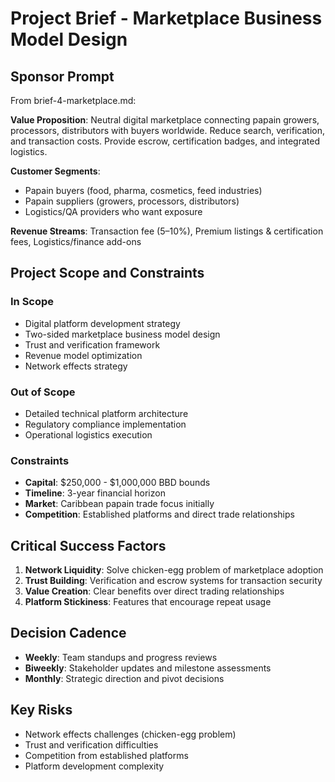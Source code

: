 # Project Brief - Marketplace Business Model Design

## Sponsor Prompt

From brief-4-marketplace.md:

**Value Proposition**: Neutral digital marketplace connecting papain growers, processors, distributors with buyers worldwide. Reduce search, verification, and transaction costs. Provide escrow, certification badges, and integrated logistics.

**Customer Segments**: 

- Papain buyers (food, pharma, cosmetics, feed industries)
- Papain suppliers (growers, processors, distributors)
- Logistics/QA providers who want exposure

**Revenue Streams**: Transaction fee (5–10%), Premium listings & certification fees, Logistics/finance add-ons

## Project Scope and Constraints

### In Scope

- Digital platform development strategy
- Two-sided marketplace business model design
- Trust and verification framework
- Revenue model optimization
- Network effects strategy

### Out of Scope

- Detailed technical platform architecture
- Regulatory compliance implementation
- Operational logistics execution

### Constraints

- **Capital**: $250,000 - $1,000,000 BBD bounds
- **Timeline**: 3-year financial horizon
- **Market**: Caribbean papain trade focus initially
- **Competition**: Established platforms and direct trade relationships

## Critical Success Factors

1. **Network Liquidity**: Solve chicken-egg problem of marketplace adoption
2. **Trust Building**: Verification and escrow systems for transaction security
3. **Value Creation**: Clear benefits over direct trading relationships
4. **Platform Stickiness**: Features that encourage repeat usage

## Decision Cadence

- **Weekly**: Team standups and progress reviews
- **Biweekly**: Stakeholder updates and milestone assessments
- **Monthly**: Strategic direction and pivot decisions

## Key Risks

- Network effects challenges (chicken-egg problem)
- Trust and verification difficulties
- Competition from established platforms
- Platform development complexity
